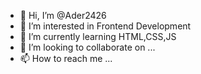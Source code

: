 - 👋 Hi, I’m @Ader2426
- 👀 I’m interested in Frontend Development 
- 🌱 I’m currently learning HTML,CSS,JS
- 💞️ I’m looking to collaborate on ...
- 📫 How to reach me ...

<!---
Ader2426/Ader2426 is a ✨ special ✨ repository because its `README.md` (this file) appears on your GitHub profile.
You can click the Preview link to take a look at your changes.
--->
